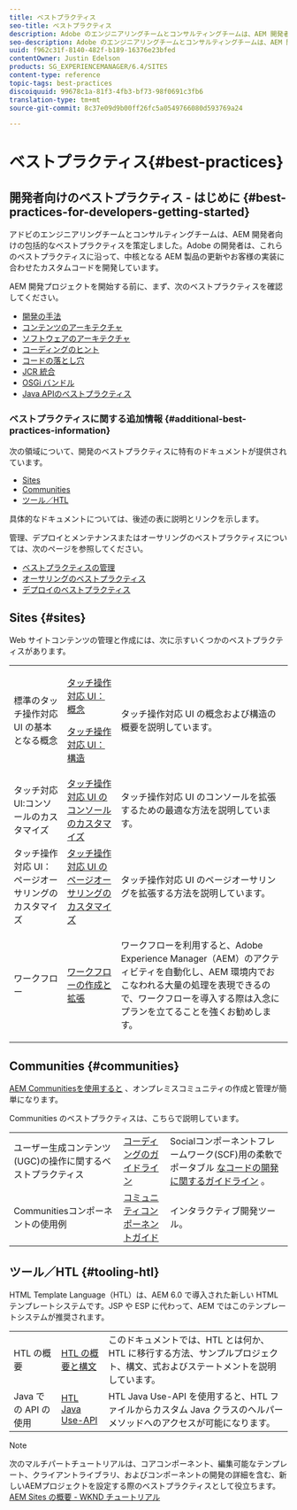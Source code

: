 ```yaml
---
title: ベストプラクティス
seo-title: ベストプラクティス
description: Adobe のエンジニアリングチームとコンサルティングチームは、AEM 開発者向けの包括的なベストプラクティスを策定しました
seo-description: Adobe のエンジニアリングチームとコンサルティングチームは、AEM 開発者向けの包括的なベストプラクティスを策定しました
uuid: f962c31f-8140-482f-b189-16376e23bfed
contentOwner: Justin Edelson
products: SG_EXPERIENCEMANAGER/6.4/SITES
content-type: reference
topic-tags: best-practices
discoiquuid: 99678c1a-81f3-4fb3-bf73-98f0691c3fb6
translation-type: tm+mt
source-git-commit: 8c37e09d9b00ff26fc5a0549766080d593769a24

---
```



# ベストプラクティス{#best-practices}

## 開発者向けのベストプラクティス - はじめに {#best-practices-for-developers-getting-started}

アドビのエンジニアリングチームとコンサルティングチームは、AEM 開発者向けの包括的なベストプラクティスを策定しました。Adobe の開発者は、これらのベストプラクティスに沿って、中核となる AEM 製品の更新やお客様の実装に合わせたカスタムコードを開発しています。

AEM 開発プロジェクトを開始する前に、まず、次のベストプラクティスを確認してください。

* [開発の手法](/help/sites-developing/development-practices.md)
* [コンテンツのアーキテクチャ](/help/sites-developing/content-architecture.md)
* [ソフトウェアのアーキテクチャ](/help/sites-developing/software-architecture.md)
* [コーディングのヒント](/help/sites-developing/coding-tips.md)
* [コードの落とし穴](/help/sites-developing/code-pitfalls.md)
* [JCR 統合](/help/sites-developing/jcr-integration.md)
* [OSGi バンドル](/help/sites-developing/osgi-bundles.md)
* [Java APIのベストプラクティス](https://docs.adobe.com/content/help/en/experience-manager-learn/foundation/development/understand-java-api-best-practices.html)

### ベストプラクティスに関する追加情報 {#additional-best-practices-information}

次の領域について、開発のベストプラクティスに特有のドキュメントが提供されています。

* [Sites](#sites)
* [Communities](/help/sites-developing/best-practices.md#communities)
* [ツール／HTL](/help/sites-developing/best-practices.md#tooling-htl)

具体的なドキュメントについては、後述の表に説明とリンクを示します。

管理、デプロイとメンテナンスまたはオーサリングのベストプラクティスについては、次のページを参照してください。

* [ベストプラクティスの管理](/help/sites-administering/administer-best-practices.md)
* [オーサリングのベストプラクティス](/help/sites-authoring/best-practices.md)
* [デプロイのベストプラクティス](/help/sites-deploying/best-practices.md)

## Sites {#sites}

Web サイトコンテンツの管理と作成には、次に示すいくつかのベストプラクティスがあります。

<table> 
 <tbody>
  <tr>
   <td>標準のタッチ操作対応 UI の基本となる概念</td> 
   <td><p><a href="/help/sites-developing/touch-ui-concepts.md">タッチ操作対応 UI：概念</a></p> <p><a href="/help/sites-developing/touch-ui-structure.md">タッチ操作対応 UI：構造</a></p> </td> 
   <td>タッチ操作対応 UI の概念および構造の概要を説明しています。</td> 
  </tr>
  <tr>
   <td>タッチ対応UI:コンソールのカスタマイズ </td> 
   <td><a href="/help/sites-developing/customizing-consoles-touch.md">タッチ操作対応 UI のコンソールのカスタマイズ</a></td> 
   <td>タッチ操作対応 UI のコンソールを拡張するための最適な方法を説明しています。</td> 
  </tr>
  <tr>
   <td>タッチ操作対応 UI：ページオーサリングのカスタマイズ</td> 
   <td><a href="/help/sites-developing/customizing-page-authoring-touch.md">タッチ操作対応 UI のページオーサリングのカスタマイズ</a></td> 
   <td>タッチ操作対応 UI のページオーサリングを拡張する方法を説明しています。</td> 
  </tr>
  <tr>
   <td>ワークフロー</td> 
   <td><a href="/help/sites-developing/workflows-best-practices.md">ワークフローの作成と拡張</a></td> 
   <td><p>ワークフローを利用すると、Adobe Experience Manager（AEM）のアクティビティを自動化し、AEM 環境内でおこなわれる大量の処理を表現できるので、ワークフローを導入する際は入念にプランを立てることを強くお勧めします。</p> </td> 
  </tr>
 </tbody>
</table>

## Communities {#communities}

[AEM Communitiesを使用すると](/help/communities/overview.md) 、オンプレミスコミュニティの作成と管理が簡単になります。

Communities のベストプラクティスは、こちらで説明しています。

|  |  |  |
|---|---|---|
| ユーザー生成コンテンツ(UGC)の操作に関するベストプラクティス | [コーディングのガイドライン](/help/communities/code-guide.md) | Socialコンポーネントフレームワーク(SCF)用の柔軟でポータブル [なコードの開発に関するガイドライン](/help/communities/scf.md) 。 |
| Communitiesコンポーネントの使用例 | [コミュニティコンポーネントガイド](/help/communities/components-guide.md) | インタラクティブ開発ツール。 |

## ツール／HTL {#tooling-htl}

HTML Template Language（HTL）は、AEM 6.0 で導入された新しい HTML テンプレートシステムです。JSP や ESP に代わって、AEM ではこのテンプレートシステムが推奨されます。

|  |  |  |
|---|---|---|
| HTL の概要 | [HTL の概要と構文](https://helpx.adobe.com/jp/experience-manager/htl/user-guide.html) | このドキュメントでは、HTL とは何か、HTL に移行する方法、サンプルプロジェクト、構文、式およびステートメントを説明しています。 |
| Java での API の使用 | [HTL Java Use-API](https://helpx.adobe.com/experience-manager/htl/using/use-api.html) | HTL Java Use-API を使用すると、HTL ファイルからカスタム Java クラスのヘルパーメソッドへのアクセスが可能になります。 |

>[!NOTE]
>
>次のマルチパートチュートリアルは、コアコンポーネント、編集可能なテンプレート、クライアントライブラリ、およびコンポーネントの開発の詳細を含む、新しいAEMプロジェクトを設定する際のベストプラクティスとして役立ちます。\
>[AEM Sites の概要 - WKND チュートリアル](https://helpx.adobe.com/jp/experience-manager/kt/sites/using/getting-started-wknd-tutorial-develop.html)

